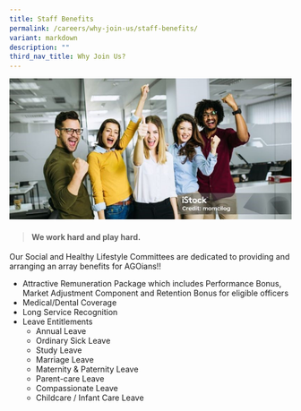 ```yaml
---
title: Staff Benefits
permalink: /careers/why-join-us/staff-benefits/
variant: markdown
description: ""
third_nav_title: Why Join Us?
---
```

![Staff benefits](/images/istockphoto_1202606681_1024x1024_800x400.jpg)

> #### **We work hard and play hard.** 

Our Social and Healthy Lifestyle Committees are dedicated to providing and arranging an array benefits for AGOians!!

*   Attractive Remuneration Package which includes Performance Bonus, Market Adjustment Component and Retention Bonus for eligible officers
*   Medical/Dental Coverage
*   Long Service Recognition
*   Leave Entitlements
    *   Annual Leave
    *   Ordinary Sick Leave
    *   Study Leave
    *   Marriage Leave
    *   Maternity & Paternity Leave
    *   Parent-care Leave
    *   Compassionate Leave
    *   Childcare / Infant Care Leave